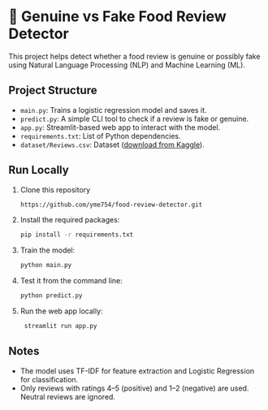 # 🍔 Genuine vs Fake Food Review Detector

This project helps detect whether a food review is genuine or possibly fake using Natural Language Processing (NLP) and Machine Learning (ML).

## Project Structure
- `main.py`: Trains a logistic regression model and saves it.
- `predict.py`: A simple CLI tool to check if a review is fake or genuine.
- `app.py`: Streamlit-based web app to interact with the model.
- `requirements.txt`: List of Python dependencies.
- `dataset/Reviews.csv`: Dataset ([download from Kaggle](https://www.kaggle.com/datasets/snap/amazon-fine-food-reviews)).

## Run Locally

1. Clone this repository
   ```bash
   https://github.com/yme754/food-review-detector.git
   ```
2. Install the required packages:
    ```bash
    pip install -r requirements.txt
    ```
3. Train the model:
    ```bash
    python main.py
    ```
4. Test it from the command line:
    ```bash
    python predict.py
    ```
5. Run the web app locally:
   ```bash
    streamlit run app.py
    ```
   
## Notes
- The model uses TF-IDF for feature extraction and Logistic Regression for classification.
- Only reviews with ratings 4–5 (positive) and 1–2 (negative) are used. Neutral reviews are ignored.
